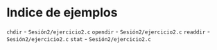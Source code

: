 # Indice de ejemplos

`chdir` - `Sesión2/ejercicio2.c`
`opendir` - `Sesión2/ejercicio2.c`
`readdir` - `Sesión2/ejercicio2.c`
`stat` - `Sesión2/ejercicio2.c`

